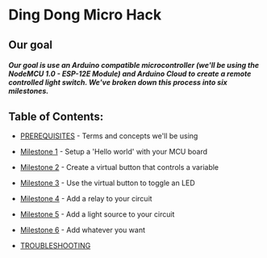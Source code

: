 
# Ding Dong Micro Hack

## Our goal
##### Our goal is use an Arduino compatible microcontroller (we'll be using the NodeMCU 1.0 - ESP-12E Module) and Arduino Cloud to create a remote controlled light switch. We've broken down this process into six milestones.

## Table of Contents:
* [PREREQUISITES](./docs/PREREQUISITES.md) - Terms and concepts we'll be using

*  [Milestone 1](./docs/milestones/1.md) - Setup a 'Hello world' with your MCU board
*  [Milestone 2](./docs/milestones/2.md) - Create a virtual button that controls a variable
*  [Milestone 3](./docs/milestones/3.md) - Use the virtual button to toggle an LED
*  [Milestone 4](./docs/milestones/4.md) - Add a relay to your circuit
*  [Milestone 5](./docs/milestones/5.md) - Add a light source to your circuit
*  [Milestone 6](./docs/milestones/6.md) - Add whatever you want

* [TROUBLESHOOTING](./docs/TROUBLESHOOTING.md)